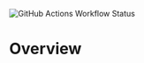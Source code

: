 ![GitHub Actions Workflow Status](https://img.shields.io/github/actions/workflow/status/bgriggs/drivesync-multicast/build.yml)
# Overview

